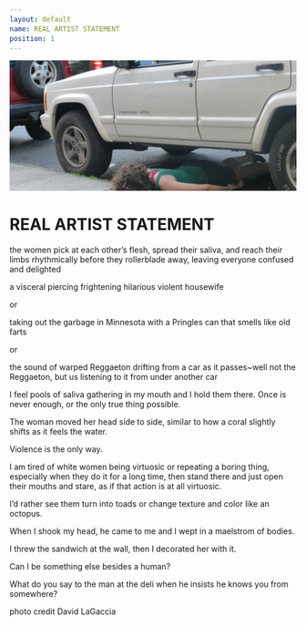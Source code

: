 ```yaml
---
layout: default
name: REAL ARTIST STATEMENT
position: 1
---
```


![beep beep, who got the keyz to the jeep?](/assets/images/p1000652.jpg)

# REAL ARTIST STATEMENT

the women pick at each other’s flesh, spread their saliva, and reach their limbs rhythmically before they rollerblade away, leaving everyone confused and delighted

a visceral piercing frightening hilarious violent housewife

or

taking out the garbage in Minnesota with a Pringles can that smells like old farts

or

the sound of warped Reggaeton drifting from a car as it passes~well not the Reggaeton, but us listening to it from under another car

I feel pools of saliva gathering in my mouth and I hold them there. Once is never enough, or the only true thing possible.

The woman moved her head side to side, similar to how a coral slightly shifts as it feels the water.

Violence is the only way.

I am tired of white women being virtuosic or repeating a boring thing, especially when they do it for a long time, then stand there and just open their mouths and stare, as if that action is at all virtuosic.

I’d rather see them turn into toads or change texture and color like an octopus.

When I shook my head, he came to me and I wept in a maelstrom of bodies.

I threw the sandwich at the wall, then I decorated her with it.

Can I be something else besides a human?

What do you say to the man at the deli when he insists he knows you from somewhere?

photo credit David LaGaccia
